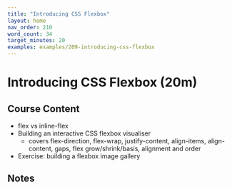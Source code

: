 ```yaml
---
title: "Introducing CSS Flexbox"
layout: home
nav_order: 210
word_count: 34
target_minutes: 20
examples: examples/209-introducing-css-flexbox
---
```

# Introducing CSS Flexbox (20m)

## Course Content

- flex vs inline-flex
- Building an interactive CSS flexbox visualiser
  - covers flex-direction, flex-wrap, justify-content, align-items, align-content, gaps, flex grow/shrink/basis, alignment and order
- Exercise: building a flexbox image gallery

## Notes













